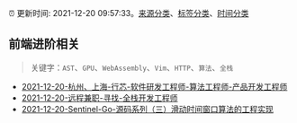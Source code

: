 :alarm_clock: 更新时间: 2021-12-20 09:57:33。[来源分类](../README.md)、[标签分类](../TAGS.md)、[时间分类](../TIMELINE.md)

## 前端进阶相关


> 关键字：`AST`、`GPU`、`WebAssembly`、`Vim`、`HTTP`、`算法`、`全栈`



- [2021-12-20-杭州、上海-行芯-软件研发工程师-算法工程师-产品开发工程师](https://www.v2ex.com/t/823375) 
- [2021-12-20-远程兼职-寻找-全栈开发工程师](https://www.v2ex.com/t/823358) 
- [2021-12-20-Sentinel-Go-源码系列（三）滑动时间窗口算法的工程实现](https://toutiao.io/k/0k9wpua) 